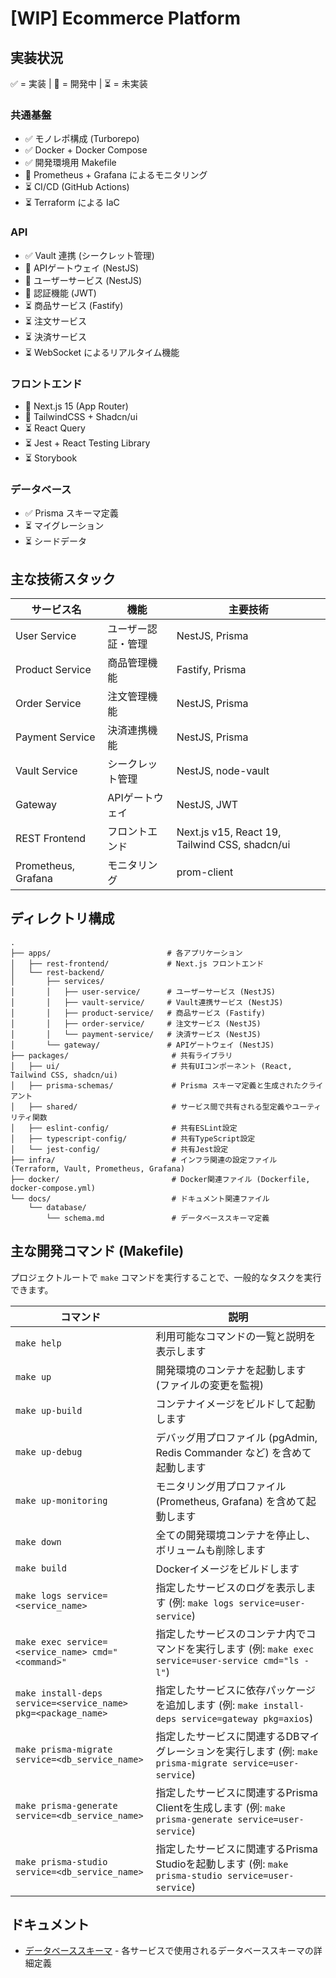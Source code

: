 # [WIP] Ecommerce Platform

## 実装状況

✅ = 実装 | 🚧 = 開発中 | ⏳ = 未実装

### 共通基盤

- ✅ モノレポ構成 (Turborepo)
- ✅ Docker + Docker Compose
- ✅ 開発環境用 Makefile
- 🚧 Prometheus + Grafana によるモニタリング
- ⏳ CI/CD (GitHub Actions)
- ⏳ Terraform による IaC

### API

- ✅ Vault 連携 (シークレット管理)
- 🚧 APIゲートウェイ (NestJS)
- 🚧 ユーザーサービス (NestJS)
- 🚧 認証機能 (JWT)
- ⏳ 商品サービス (Fastify)
- ⏳ 注文サービス
- ⏳ 決済サービス
- ⏳ WebSocket によるリアルタイム機能

### フロントエンド

- 🚧 Next.js 15 (App Router)
- 🚧 TailwindCSS + Shadcn/ui
- ⏳ React Query
- ⏳ Jest + React Testing Library
- ⏳ Storybook

### データベース

- ✅ Prisma スキーマ定義
- ⏳ マイグレーション
- ⏳ シードデータ

## 主な技術スタック

| サービス名          | 機能               | 主要技術                                       |
| ------------------- | ------------------ | ---------------------------------------------- |
| User Service        | ユーザー認証・管理 | NestJS, Prisma                                 |
| Product Service     | 商品管理機能       | Fastify, Prisma                                |
| Order Service       | 注文管理機能       | NestJS, Prisma                                 |
| Payment Service     | 決済連携機能       | NestJS, Prisma                                 |
| Vault Service       | シークレット管理   | NestJS, node-vault                             |
| Gateway             | APIゲートウェイ    | NestJS, JWT                                    |
| REST Frontend       | フロントエンド     | Next.js v15, React 19, Tailwind CSS, shadcn/ui |
| Prometheus, Grafana | モニタリング       | prom-client                                    |

## ディレクトリ構成

```
.
├── apps/                          # 各アプリケーション
│   ├── rest-frontend/             # Next.js フロントエンド
│   └── rest-backend/
│       ├── services/
│       │   ├── user-service/      # ユーザーサービス (NestJS)
│       │   ├── vault-service/     # Vault連携サービス (NestJS)
│       │   ├── product-service/   # 商品サービス (Fastify)
│       │   ├── order-service/     # 注文サービス (NestJS)
│       │   └── payment-service/   # 決済サービス (NestJS)
│       └── gateway/               # APIゲートウェイ (NestJS)
├── packages/                       # 共有ライブラリ
│   ├── ui/                         # 共有UIコンポーネント (React, Tailwind CSS, shadcn/ui)
│   ├── prisma-schemas/             # Prisma スキーマ定義と生成されたクライアント
│   ├── shared/                     # サービス間で共有される型定義やユーティリティ関数
│   ├── eslint-config/              # 共有ESLint設定
│   ├── typescript-config/          # 共有TypeScript設定
│   └── jest-config/                # 共有Jest設定
├── infra/                          # インフラ関連の設定ファイル (Terraform, Vault, Prometheus, Grafana)
├── docker/                         # Docker関連ファイル (Dockerfile, docker-compose.yml)
└── docs/                           # ドキュメント関連ファイル
    └── database/
        └── schema.md               # データベーススキーマ定義
```

## 主な開発コマンド (Makefile)

プロジェクトルートで `make` コマンドを実行することで、一般的なタスクを実行できます。

| コマンド                                                      | 説明                                                                                                      |
| ------------------------------------------------------------- | --------------------------------------------------------------------------------------------------------- |
| `make help`                                                   | 利用可能なコマンドの一覧と説明を表示します                                                                |
| `make up`                                                     | 開発環境のコンテナを起動します (ファイルの変更を監視)                                                     |
| `make up-build`                                               | コンテナイメージをビルドして起動します                                                                    |
| `make up-debug`                                               | デバッグ用プロファイル (pgAdmin, Redis Commander など) を含めて起動します                                 |
| `make up-monitoring`                                          | モニタリング用プロファイル (Prometheus, Grafana) を含めて起動します                                       |
| `make down`                                                   | 全ての開発環境コンテナを停止し、ボリュームも削除します                                                    |
| `make build`                                                  | Dockerイメージをビルドします                                                                              |
| `make logs service=<service_name>`                            | 指定したサービスのログを表示します (例: `make logs service=user-service`)                                 |
| `make exec service=<service_name> cmd="<command>"`            | 指定したサービスのコンテナ内でコマンドを実行します (例: `make exec service=user-service cmd="ls -l"`)     |
| `make install-deps service=<service_name> pkg=<package_name>` | 指定したサービスに依存パッケージを追加します (例: `make install-deps service=gateway pkg=axios`)          |
| `make prisma-migrate service=<db_service_name>`               | 指定したサービスに関連するDBマイグレーションを実行します (例: `make prisma-migrate service=user-service`) |
| `make prisma-generate service=<db_service_name>`              | 指定したサービスに関連するPrisma Clientを生成します (例: `make prisma-generate service=user-service`)     |
| `make prisma-studio service=<db_service_name>`                | 指定したサービスに関連するPrisma Studioを起動します (例: `make prisma-studio service=user-service`)       |

## ドキュメント

- [データベーススキーマ](docs/database/schema.md) - 各サービスで使用されるデータベーススキーマの詳細定義
